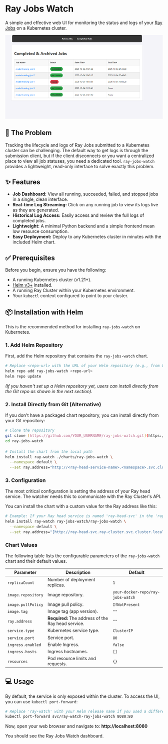 # Ray Jobs Watch

A simple and effective web UI for monitoring the status and logs of your [Ray Jobs](https://docs.ray.io/en/latest/ray-core/jobs/index.html) on a Kubernetes cluster.

![Ray Jobs Watch Screenshot](image.png)
## 🚀 The Problem

Tracking the lifecycle and logs of Ray Jobs submitted to a Kubernetes cluster can be challenging. The default way to get logs is through the submission client, but if the client disconnects or you want a centralized place to view all job statuses, you need a dedicated tool. `ray-jobs-watch` provides a lightweight, read-only interface to solve exactly this problem.

## ✨ Features

* **Job Dashboard:** View all running, succeeded, failed, and stopped jobs in a single, clean interface.
* **Real-time Log Streaming:** Click on any running job to view its logs live as they are generated.
* **Historical Log Access:** Easily access and review the full logs of completed jobs.
* **Lightweight:** A minimal Python backend and a simple frontend mean low resource consumption.
* **Easy Deployment:** Deploy to any Kubernetes cluster in minutes with the included Helm chart.

## ✅ Prerequisites

Before you begin, ensure you have the following:

* A running Kubernetes cluster (v1.21+).
* [Helm v3+](https://helm.sh/docs/intro/install/) installed.
* A running Ray Cluster within your Kubernetes environment.
* Your `kubectl` context configured to point to your cluster.

## 📦 Installation with Helm

This is the recommended method for installing `ray-jobs-watch` on Kubernetes.

### 1. Add Helm Repository

First, add the Helm repository that contains the `ray-jobs-watch` chart.

```sh
# Replace <repo-url> with the URL of your Helm repository (e.g., from GitHub Pages)
helm repo add ray-jobs-watch <repo-url>
helm repo update
```
*(If you haven't set up a Helm repository yet, users can install directly from the Git repo as shown in the next section).*

### 2. Install Directly from Git (Alternative)

If you don't have a packaged chart repository, you can install directly from your Git repository:

```sh
# Clone the repository
git clone [https://github.com/YOUR_USERNAME/ray-jobs-watch.git](https://github.com/YOUR_USERNAME/ray-jobs-watch.git)
cd ray-jobs-watch

# Install the chart from the local path
helm install ray-watch ./charts/ray-jobs-watch \
  --namespace default \
  --set ray.address="http://<ray-head-service-name>.<namespace>.svc.cluster.local:8265"
```

### 3. Configuration

The most critical configuration is setting the address of your Ray head service. The watcher needs this to communicate with the Ray Cluster's API.

You can install the chart with a custom value for the Ray address like this:

```sh
# Example: If your Ray head service is named 'ray-head-svc' in the 'ray-cluster' namespace
helm install ray-watch ray-jobs-watch/ray-jobs-watch \
  --namespace default \
  --set ray.address="[http://ray-head-svc.ray-cluster.svc.cluster.local:8265](http://ray-head-svc.ray-cluster.svc.cluster.local:8265)"
```

### Chart Values

The following table lists the configurable parameters of the `ray-jobs-watch` chart and their default values.

| Parameter              | Description                                        | Default                                 |
| ---------------------- | -------------------------------------------------- | --------------------------------------- |
| `replicaCount`         | Number of deployment replicas.                     | `1`                                     |
| `image.repository`     | Image repository.                                  | `your-docker-repo/ray-jobs-watch`       |
| `image.pullPolicy`     | Image pull policy.                                 | `IfNotPresent`                          |
| `image.tag`            | Image tag (app version).                           | `""`                                    |
| `ray.address`          | **Required:** The address of the Ray head service. | `""`                                    |
| `service.type`         | Kubernetes service type.                           | `ClusterIP`                             |
| `service.port`         | Service port.                                      | `80`                                    |
| `ingress.enabled`      | Enable Ingress.                                    | `false`                                 |
| `ingress.hosts`        | Ingress hostnames.                                 | `[]`                                    |
| `resources`            | Pod resource limits and requests.                  | `{}`                                    |


## 💻 Usage

By default, the service is only exposed within the cluster. To access the UI, you can use `kubectl port-forward`:

```sh
# Replace 'ray-watch' with your Helm release name if you used a different one
kubectl port-forward svc/ray-watch-ray-jobs-watch 8080:80
```

Now, open your web browser and navigate to: **http://localhost:8080**

You should see the Ray Jobs Watch dashboard.

